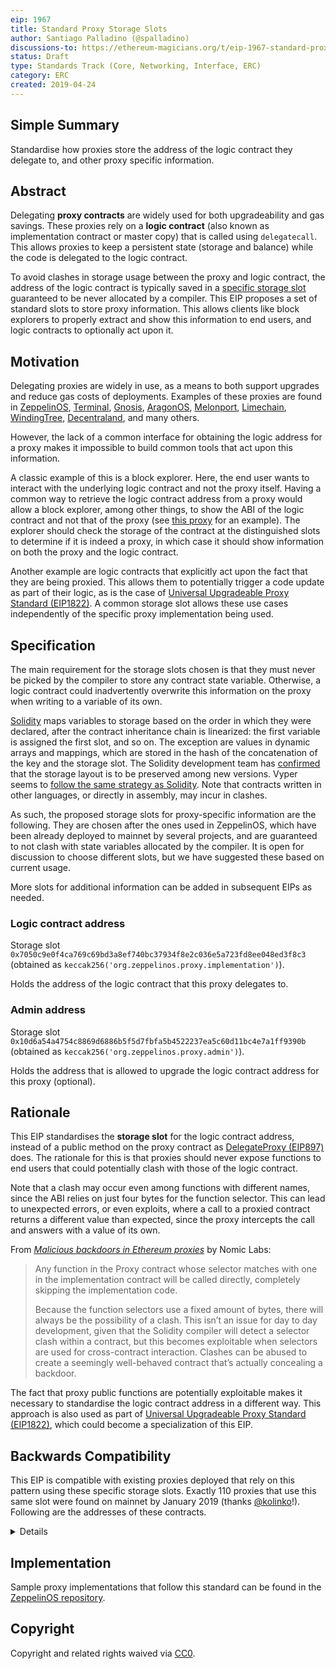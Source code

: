```yaml
---
eip: 1967
title: Standard Proxy Storage Slots
author: Santiago Palladino (@spalladino)
discussions-to: https://ethereum-magicians.org/t/eip-1967-standard-proxy-storage-slots/3185
status: Draft
type: Standards Track (Core, Networking, Interface, ERC)
category: ERC
created: 2019-04-24
---
```


<!--You can leave these HTML comments in your merged EIP and delete the visible duplicate text guides, they will not appear and may be helpful to refer to if you edit it again. This is the suggested template for new EIPs. Note that an EIP number will be assigned by an editor. When opening a pull request to submit your EIP, please use an abbreviated title in the filename, `eip-draft_title_abbrev.md`. The title should be 44 characters or less.-->

## Simple Summary
<!--"If you can't explain it simply, you don't understand it well enough." Provide a simplified and layman-accessible explanation of the EIP.-->
Standardise how proxies store the address of the logic contract they delegate to, and other proxy specific information.

## Abstract
<!--A short (~200 word) description of the technical issue being addressed.-->
Delegating **proxy contracts** are widely used for both upgradeability and gas savings. These proxies rely on a **logic contract** (also known as implementation contract or master copy) that is called using `delegatecall`. This allows proxies to keep a persistent state (storage and balance) while the code is delegated to the logic contract. 

To avoid clashes in storage usage between the proxy and logic contract, the address of the logic contract is typically saved in a [specific storage slot](https://blog.zeppelinos.org/upgradeability-using-unstructured-storage/) guaranteed to be never allocated by a compiler. This EIP proposes a set of standard slots to store proxy information. This allows clients like block explorers to properly extract and show this information to end users, and logic contracts to optionally act upon it.

## Motivation
<!--The motivation is critical for EIPs that want to change the Ethereum protocol. It should clearly explain why the existing protocol specification is inadequate to address the problem that the EIP solves. EIP submissions without sufficient motivation may be rejected outright.-->
Delegating proxies are widely in use, as a means to both support upgrades and reduce gas costs of deployments. Examples of these proxies are found in [ZeppelinOS](https://blog.zeppelinos.org/the-transparent-proxy-pattern/), [Terminal](https://medium.com/terminaldotco/escape-hatch-proxy-efb681de108d), [Gnosis](https://blog.gnosis.pm/solidity-delegateproxy-contracts-e09957d0f201), [AragonOS](https://github.com/aragon/aragonOS/blob/dev/contracts/common/DelegateProxy.sol), [Melonport](https://github.com/melonproject/melon-mail/blob/782aeff9418ac8cdd80875fd6c400bf96f3b03b3/solidity/contracts/DelegateProxy.sol), [Limechain](https://github.com/LimeChain/UpgradeableSolidityContract/blob/14bcabc338130fb2aba2ce8bd27b885305566fce/contracts/Upgradeability/Forwardable.sol), [WindingTree](https://github.com/windingtree/upgradeable-token-labs/blob/af3b66096091d8282d5c9c55c33365315d85f3e1/contracts/upgradable/DelegateProxy.sol), [Decentraland](https://github.com/decentraland/land/blob/5154046844f6f94a5074e82abe01381e6fd7c39d/contracts/upgradable/DelegateProxy.sol), and many others.

However, the lack of a common interface for obtaining the logic address for a proxy makes it impossible to build common tools that act upon this information.

A classic example of this is a block explorer. Here, the end user wants to interact with the underlying logic contract and not the proxy itself. Having a common way to retrieve the logic contract address from a proxy would allow a block explorer, among other things, to show the ABI of the logic contract and not that of the proxy (see [this proxy](https://etherscan.io/token/0x00fdae9174357424a78afaad98da36fd66dd9e03#readContract) for an example). The explorer should check the storage of the contract at the distinguished slots to determine if it is indeed a proxy, in which case it should show information on both the proxy and the logic contract.

Another example are logic contracts that explicitly act upon the fact that they are being proxied. This allows them to potentially trigger a code update as part of their logic, as is the case of [Universal Upgradeable Proxy Standard (EIP1822)](https://eips.ethereum.org/EIPS/eip-1822). A common storage slot allows these use cases independently of the specific proxy implementation being used.

## Specification
<!--The technical specification should describe the syntax and semantics of any new feature. The specification should be detailed enough to allow competing, interoperable implementations for any of the current Ethereum platforms (go-ethereum, parity, cpp-ethereum, ethereumj, ethereumjs, and [others](https://github.com/ethereum/wiki/wiki/Clients)).-->
The main requirement for the storage slots chosen is that they must never be picked by the compiler to store any contract state variable. Otherwise, a logic contract could inadvertently overwrite this information on the proxy when writing to a variable of its own.

[Solidity](https://solidity.readthedocs.io/en/v0.4.21/miscellaneous.html#layout-of-state-variables-in-storage) maps variables to storage based on the order in which they were declared, after the contract inheritance chain is linearized: the first variable is assigned the first slot, and so on. The exception are values in dynamic arrays and mappings, which are stored in the hash of the concatenation of the key and the storage slot. The Solidity development team has [confirmed](https://twitter.com/ethchris/status/1073692785176444928) that the storage layout is to be preserved among new versions. Vyper seems to [follow the same strategy as Solidity](https://github.com/ethereum/vyper/issues/769). Note that contracts written in other languages, or directly in assembly, may incur in clashes.

As such, the proposed storage slots for proxy-specific information are the following. They are chosen after the ones used in ZeppelinOS, which have been already deployed to mainnet by several projects, and are guaranteed to not clash with state variables allocated by the compiler. It is open for discussion to choose different slots, but we have suggested these based on current usage.

More slots for additional information can be added in subsequent EIPs as needed.

### Logic contract address

Storage slot `0x7050c9e0f4ca769c69bd3a8ef740bc37934f8e2c036e5a723fd8ee048ed3f8c3`
(obtained as `keccak256('org.zeppelinos.proxy.implementation')`).

Holds the address of the logic contract that this proxy delegates to.

### Admin address

Storage slot `0x10d6a54a4754c8869d6886b5f5d7fbfa5b4522237ea5c60d11bc4e7a1ff9390b`
(obtained as `keccak256('org.zeppelinos.proxy.admin')`).

Holds the address that is allowed to upgrade the logic contract address for this proxy (optional).

## Rationale
<!--The rationale fleshes out the specification by describing what motivated the design and why particular design decisions were made. It should describe alternate designs that were considered and related work, e.g. how the feature is supported in other languages. The rationale may also provide evidence of consensus within the community, and should discuss important objections or concerns raised during discussion.-->

This EIP standardises the **storage slot** for the logic contract address, instead of a public method on the proxy contract as [DelegateProxy (EIP897)](https://eips.ethereum.org/EIPS/eip-897) does. The rationale for this is that proxies should never expose functions to end users that could potentially clash with those of the logic contract. 

Note that a clash may occur even among functions with different names, since the ABI relies on just four bytes for the function selector. This can lead to unexpected errors, or even exploits, where a call to a proxied contract returns a different value than expected, since the proxy intercepts the call and answers with a value of its own. 

From [_Malicious backdoors in Ethereum proxies_](https://medium.com/nomic-labs-blog/malicious-backdoors-in-ethereum-proxies-62629adf3357) by Nomic Labs:

> Any function in the Proxy contract whose selector matches with one in the implementation contract will be called directly, completely skipping the implementation code.
> 
> Because the function selectors use a fixed amount of bytes, there will always be the possibility of a clash. This isn’t an issue for day to day development, given that the Solidity compiler will detect a selector clash within a contract, but this becomes exploitable when selectors are used for cross-contract interaction. Clashes can be abused to create a seemingly well-behaved contract that’s actually concealing a backdoor.

The fact that proxy public functions are potentially exploitable makes it necessary to standardise the logic contract address in a different way. This approach is also used as part of [Universal Upgradeable Proxy Standard (EIP1822)](https://eips.ethereum.org/EIPS/eip-1822), which could become a specialization of this EIP.

## Backwards Compatibility
<!--All EIPs that introduce backwards incompatibilities must include a section describing these incompatibilities and their severity. The EIP must explain how the author proposes to deal with these incompatibilities. EIP submissions without a sufficient backwards compatibility treatise may be rejected outright.-->
This EIP is compatible with existing proxies deployed that rely on this pattern using these specific storage slots. Exactly 110 proxies that use this same slot were found on mainnet by January 2019 (thanks [@kolinko](https://github.com/kolinko)!). Following are the addresses of these contracts.

<details>
0xAACbadE46A99B162113C925452fDead63e1dc1F2
0xA0b86991c6218b36c1d19D4a2e9Eb0cE3606eB48
0xB6E580bA48c6cAf974903C05C79409938Ac269fa
0x9fC6E486B6b1A1ff96aeF72Deaf0c2Ff46aa01c0
0xf0655f7AeDf09ef8CeB2232B037209CE0BFE6417
0x1489d01712FA4dCa39c24666Eb7bf33c194058DC
0xdc131d78C648560c1FDD46a0D81E3DFD2fDC5224
0x959e104E1a4dB6317fA58F8295F586e1A978c297
0x83433C0c4f726EA1e5f8D85BB63DAF852BCe9450
0x141bc20b41C92401a91D05F906bD18663bb8841B
0xe8536e99C9D30C6807BABD63Dc9fF8386b86aded
0xf324D70F328d1af931128fEd39cf61FaE7FD20E5
0x3FCCE645D31774f34bC0DF9E4257D3d680104937
0xcf55D22b0C6F4D783f8593741dEd453c804ea12F
0x9553983E11735bb8dcCB59eD92462F1C96948E0F
0x8b3fD36E3a1e8E18e8a8d416c07072Db512f7C30
0xe9a17561c6D9E37a156e3250583B3A06BD2727Ca
0x7B00aE36C7485B678Fe945c2DD9349Eb5Baf7b6B
0x9cCbae575b54DC4C80629FD5b71D03cEf0278902
0xC9d92014684558b35C4Aef0f0bC9D3098bC91F13
0xb698938b41AbE65f0Bb3c4cee428b4aDb2A5D5D9
0xF485712a8F14C81c331E7C1341704c3434DA65CD
0x8A3b14355692F60C5b97D8FBd4F571cCfe02D3A6
0x9db37d15FEFbF42DC390c3c81fee453465841038
0x038c8f9aBC21BF6575f49FcE9a1eD7a69301A49B
0x5E79b05c21fF95710062942045064AE15262323e
0x6aB36216C7fF05ca968101CA0501C9C1bA449787
0x1dbA1C36BD64db47D835622C3a5cA1fB0cdf864f
0x8DDd6aBf3a2CD497E03426BD254f66b3cC19ffFB
0x7900e8cEAe0f40741fCC2C1BBEAaF60604cAbB83
0x24Cad2Ef40685B35A13a60F93C80f1F681B52fE9
0x6De037ef9aD2725EB40118Bb1702EBb27e4Aeb24
0xfe5610a03Ed7872710F40778591740415F7E4D6d
0xBAfDD76f3e9AFa61394b04FD37f9BdD3206BdD24
0xE22e63605806006ca5dFeCa846Eb041d70f1D852
0xaCa419FbAB8AEFabA1EA067206D048eA4527Fe3f
0xb705fBB649c51aD3c615b6C806192802C1A8e2F4
0xF821b941c1d4eca346eb35ec92D366fE415e2186
0x00cfD77Fb89432037199857d827BEC887cede17A
0x366842DFcE170CA1cD4445a9a8c91c4a768FB797
0xb842722c8bb8510c20b3Dbbb934C9d4802650b8a
0x00fDAE9174357424A78aFAAd98da36Fd66dD9E03
0xE88778E100Cc2170cc28a6feE5533bB1c7778E71
0x6Fd49c2C3fbF84a89f5dd7B10dBAB6372F496819
0x2e3daacf773fd11a981933DbF729093233203bd5
0xFf488FD296c38a24CCcC60B43DD7254810dAb64e
0xb0A8aDBC7BD27a97742C7b64aC16e730ED5EF50a
0x0155A467908f2Cf36108Ae165b1028885CdD595C
0x6D5658158518C073E4805BB398Ad9233632057a2
0x99A68D46D23F9a4592d9e080f6e3d69552b3a2F9
0x2EcdC9A5c305435B9432727fcA6351C3aA0FBD0b
0xAf4Fdd31d4BC4D5987137A4A97396C44c3B219b7
0x98b5346b22cD55381fDb249d4F7DA7aD01C12118
0x2B3588bC1FBc553C0988FdDF076ffd662f9c7176
0xcee2Aa0e9F4BB8E0D7ac0D0Cb6739E4B72078cC6
0xA7E26d3455629a01d9136BF4F9a1644634934773
0x0a66f99F389783201eA4edDe3F49c45c1beb5F95
0x43e023f4A891F8e5e4198E760e86C254A93A840f
0x4AeF6dc7969d91D59d8A9891541abfDB4CB82A17
0x46Bfcf4811b7A60CD05520125D799A172cD025Ca
0xF6D950DBC0b3841a3B960F4321424E333e777FE6
0x7C99b4c381f81b22416C977f9FE4D72806a35De5
0x1Ace37F1d9048c8fEb856D39411e3fcd2f57125A
0xeF2C3bC801C29468870Da09B498ABdC010d05dA7
0xC7d911F198f57B32C089f725F8eF894D6FeCe9Da
0x5957f64d07d0039D7c3d977CB38D33F7DbdA4b89
0x01368366A2B256E14e967C9acfd87440aC1d9Cca
0x9ce894a11AdA19881aB560A5091A4cc3fF8f2d84
0x1F7A2Fb8B999E928c463fe9A4844833f5EFDA84A
0x92678E568FD6019f7c773EA8f6b3933a9fdD061b
0x6355d4F22368bD7b8F961392b94d75b707D19bf2
0x00319F722bd546182cB2c701cA254146D3F084fC
0xa032cd66751e74Fc2CEc2d3f530704758a9Aa792
0x84990D99d35F5a3e6487430381a8E6B9328743c2
0xE2f35dc1724E07494466FFC2B78C9cA973ceD5Cb
0x4eF94A2ACfF7011e995631c6865cc50a7d0C7f9F
0x6242574f033556E2F6CEaEF362190580B1c9A360
0x7c205273C3416Af9E226bECeb6b31A32bDaF6CFA
0x965602a405f78D095F5c36DE2165ae60693bC650
0x3aFfCCa64c2A6f4e3B6Bd9c64CD2C969EFd1ECBe
0x70cB9F639893761fc72E6EDd80Ec40EF0DD7231D
0xeE3CA8C8B5Ea3c2Aa293B0fD2E61B3638D953241
0x6cDB08d7A67C8C7381dEabCFdea885520B651a45
0x04Eab683391502DB39b952D89F4b99bb63E24B62
0x4E24ae34d4b781764148168ACA0D60162f4015B9
0xE88ddB5C07BF45a3944b8E2DAdaC58E82Cc05942
0x082dc075F8556ddd4E2A9f61fd6145B490aB1558
0xD2902371D10E2b2B511419A03e0f571bAEC3e7f7
0x8644b70D1E40E954D8397e79a210624Cbc22E1FE
0x21683397Aa53AAf7BaCA416C27f2c1e0e84bB493
0xfd61573e565462B8De96C3392Cc5634FB074e8Eb
0x1410d4eC3D276C0eBbf16ccBE88A4383aE734eD0
0xBE729D06DD2D7B2e953b40E234c62Bd5F0204a12
0x04f14fe9C7843A2c7e319EB1D666B9131C7E15b7
0x6ca1dAe56B80b65ceE201b541D282D803AE253Dd
0x5937512B02555967a01d78B0994F53168A985aC4
0x3401CAb9bEe49bCb76E13A8A09619e53D45C0AF0
0x8C461c8E8e5fD9aDb34601E75aD6Cb5B53db4544
0x04c1eD360ABf2852647CE2a1CBc800d1b664a9C9
0x1DC94d2470217D47A599771913dc0A0a9543bF2F
0x8C5Dde4217D416347596CE801fa9C7950CBf8B7f
0x4F1a2D9D1Cb092074d87b8D74771738564288927
0x954b890704693af242613edEf1B603825afcD708
0x6A8FB6e96FF8bc580b66591064855B4E29B22B02
0x63B049Db07157dE1aDea99E49CC1b5bF4FAa1B19
0x165F504306f0187D03DA44bAC40cDb3f8c53dcBe
0x7eAf7C8458204f71943A3E07F31f6B14E62F2bD8
0x8E870D67F660D95d5be530380D0eC0bd388289E1
0xA991aEAC42FFdEe21e86EA4f20148092722C73ff
0x86e8D8c86fD3685Be57B83DD23Ca91585f1A92F9
</details>

## Implementation
<!--The implementations must be completed before any EIP is given status "Final", but it need not be completed before the EIP is accepted. While there is merit to the approach of reaching consensus on the specification and rationale before writing code, the principle of "rough consensus and running code" is still useful when it comes to resolving many discussions of API details.-->
Sample proxy implementations that follow this standard can be found in the [ZeppelinOS repository](https://github.com/zeppelinos/zos/blob/dc9e4ed/packages/lib/contracts/upgradeability/BaseUpgradeabilityProxy.sol).

## Copyright
Copyright and related rights waived via [CC0](https://creativecommons.org/publicdomain/zero/1.0/).
